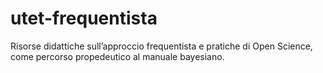 # utet-frequentista
Risorse didattiche sull’approccio frequentista e pratiche di Open Science, come percorso propedeutico al manuale bayesiano.
